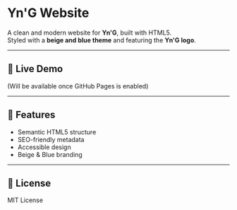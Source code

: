 # Yn'G Website

A clean and modern website for **Yn'G**, built with HTML5.  
Styled with a **beige and blue theme** and featuring the **Yn'G logo**.

---

## 🚀 Live Demo
(Will be available once GitHub Pages is enabled)

---

## 📌 Features
- Semantic HTML5 structure  
- SEO-friendly metadata  
- Accessible design  
- Beige & Blue branding  

---

## 📜 License
MIT License


